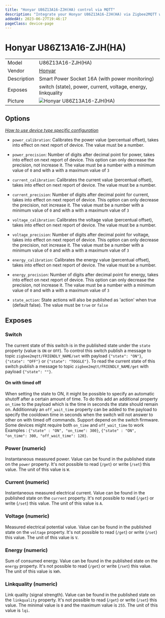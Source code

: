 ```yaml
---
title: "Honyar U86Z13A16-ZJH(HA) control via MQTT"
description: "Integrate your Honyar U86Z13A16-ZJH(HA) via Zigbee2MQTT with whatever smart home infrastructure you are using without the vendor's bridge or gateway."
addedAt: 2023-06-27T19:46:17
pageClass: device-page
---
```


<!-- !!!! -->
<!-- ATTENTION: This file is auto-generated through docgen! -->
<!-- You can only edit the "Notes"-Section between the two comment lines "Notes BEGIN" and "Notes END". -->
<!-- Do not use h1 or h2 heading within "## Notes"-Section. -->
<!-- !!!! -->

# Honyar U86Z13A16-ZJH(HA)

|     |     |
|-----|-----|
| Model | U86Z13A16-ZJH(HA)  |
| Vendor  | [Honyar](/supported-devices/#v=Honyar)  |
| Description | Smart Power Socket 16A (with power monitoring) |
| Exposes | switch (state), power, current, voltage, energy, linkquality |
| Picture | ![Honyar U86Z13A16-ZJH(HA)](https://www.zigbee2mqtt.io/images/devices/U86Z13A16-ZJH(HA).jpg) |


<!-- Notes BEGIN: You can edit here. Add "## Notes" headline if not already present. -->


<!-- Notes END: Do not edit below this line -->



## Options
*[How to use device type specific configuration](../guide/configuration/devices-groups.md#specific-device-options)*

* `power_calibration`: Calibrates the power value (percentual offset), takes into effect on next report of device. The value must be a number.

* `power_precision`: Number of digits after decimal point for power, takes into effect on next report of device. This option can only decrease the precision, not increase it. The value must be a number with a minimum value of `0` and with a with a maximum value of `3`

* `current_calibration`: Calibrates the current value (percentual offset), takes into effect on next report of device. The value must be a number.

* `current_precision`: Number of digits after decimal point for current, takes into effect on next report of device. This option can only decrease the precision, not increase it. The value must be a number with a minimum value of `0` and with a with a maximum value of `3`

* `voltage_calibration`: Calibrates the voltage value (percentual offset), takes into effect on next report of device. The value must be a number.

* `voltage_precision`: Number of digits after decimal point for voltage, takes into effect on next report of device. This option can only decrease the precision, not increase it. The value must be a number with a minimum value of `0` and with a with a maximum value of `3`

* `energy_calibration`: Calibrates the energy value (percentual offset), takes into effect on next report of device. The value must be a number.

* `energy_precision`: Number of digits after decimal point for energy, takes into effect on next report of device. This option can only decrease the precision, not increase it. The value must be a number with a minimum value of `0` and with a with a maximum value of `3`

* `state_action`: State actions will also be published as 'action' when true (default false). The value must be `true` or `false`


## Exposes

### Switch 
The current state of this switch is in the published state under the `state` property (value is `ON` or `OFF`).
To control this switch publish a message to topic `zigbee2mqtt/FRIENDLY_NAME/set` with payload `{"state": "ON"}`, `{"state": "OFF"}` or `{"state": "TOGGLE"}`.
To read the current state of this switch publish a message to topic `zigbee2mqtt/FRIENDLY_NAME/get` with payload `{"state": ""}`.

#### On with timed off
When setting the state to ON, it might be possible to specify an automatic shutoff after a certain amount of time. To do this add an additional property `on_time` to the payload which is the time in seconds the state should remain on.
Additionnaly an `off_wait_time` property can be added to the payload to specify the cooldown time in seconds when the switch will not answer to other on with timed off commands.
Support depend on the switch firmware. Some devices might require both `on_time` and `off_wait_time` to work
Examples : `{"state" : "ON", "on_time": 300}`, `{"state" : "ON", "on_time": 300, "off_wait_time": 120}`.

### Power (numeric)
Instantaneous measured power.
Value can be found in the published state on the `power` property.
It's not possible to read (`/get`) or write (`/set`) this value.
The unit of this value is `W`.

### Current (numeric)
Instantaneous measured electrical current.
Value can be found in the published state on the `current` property.
It's not possible to read (`/get`) or write (`/set`) this value.
The unit of this value is `A`.

### Voltage (numeric)
Measured electrical potential value.
Value can be found in the published state on the `voltage` property.
It's not possible to read (`/get`) or write (`/set`) this value.
The unit of this value is `V`.

### Energy (numeric)
Sum of consumed energy.
Value can be found in the published state on the `energy` property.
It's not possible to read (`/get`) or write (`/set`) this value.
The unit of this value is `kWh`.

### Linkquality (numeric)
Link quality (signal strength).
Value can be found in the published state on the `linkquality` property.
It's not possible to read (`/get`) or write (`/set`) this value.
The minimal value is `0` and the maximum value is `255`.
The unit of this value is `lqi`.

